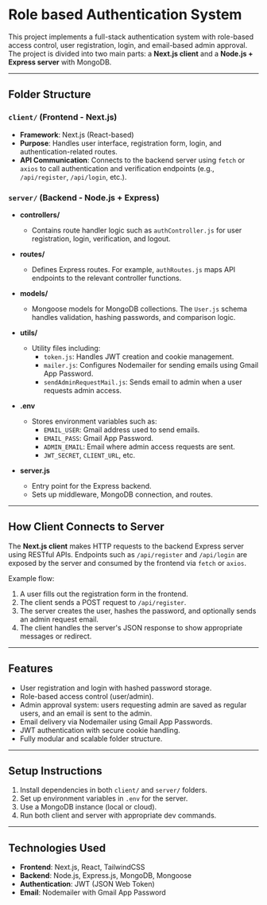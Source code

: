 # Role based Authentication System

This project implements a full-stack authentication system with role-based access control, user registration, login, and email-based admin approval. The project is divided into two main parts: a **Next.js client** and a **Node.js + Express server** with MongoDB.

---

## Folder Structure

### `client/` (Frontend - Next.js)

- **Framework**: Next.js (React-based)
- **Purpose**: Handles user interface, registration form, login, and authentication-related routes.
- **API Communication**: Connects to the backend server using `fetch` or `axios` to call authentication and verification endpoints (e.g., `/api/register`, `/api/login`, etc.).

### `server/` (Backend - Node.js + Express)

- **controllers/**
  - Contains route handler logic such as `authController.js` for user registration, login, verification, and logout.

- **routes/**
  - Defines Express routes. For example, `authRoutes.js` maps API endpoints to the relevant controller functions.

- **models/**
  - Mongoose models for MongoDB collections. The `User.js` schema handles validation, hashing passwords, and comparison logic.

- **utils/**
  - Utility files including:
    - `token.js`: Handles JWT creation and cookie management.
    - `mailer.js`: Configures Nodemailer for sending emails using Gmail App Password.
    - `sendAdminRequestMail.js`: Sends email to admin when a user requests admin access.

- **.env**
  - Stores environment variables such as:
    - `EMAIL_USER`: Gmail address used to send emails.
    - `EMAIL_PASS`: Gmail App Password.
    - `ADMIN_EMAIL`: Email where admin access requests are sent.
    - `JWT_SECRET`, `CLIENT_URL`, etc.

- **server.js**
  - Entry point for the Express backend.
  - Sets up middleware, MongoDB connection, and routes.

---

## How Client Connects to Server

The **Next.js client** makes HTTP requests to the backend Express server using RESTful APIs. Endpoints such as `/api/register` and `/api/login` are exposed by the server and consumed by the frontend via `fetch` or `axios`.

Example flow:
1. A user fills out the registration form in the frontend.
2. The client sends a POST request to `/api/register`.
3. The server creates the user, hashes the password, and optionally sends an admin request email.
4. The client handles the server's JSON response to show appropriate messages or redirect.

---

## Features

- User registration and login with hashed password storage.
- Role-based access control (user/admin).
- Admin approval system: users requesting admin are saved as regular users, and an email is sent to the admin.
- Email delivery via Nodemailer using Gmail App Passwords.
- JWT authentication with secure cookie handling.
- Fully modular and scalable folder structure.

---

## Setup Instructions

1. Install dependencies in both `client/` and `server/` folders.
2. Set up environment variables in `.env` for the server.
3. Use a MongoDB instance (local or cloud).
4. Run both client and server with appropriate dev commands.

---

## Technologies Used

- **Frontend**: Next.js, React, TailwindCSS
- **Backend**: Node.js, Express.js, MongoDB, Mongoose
- **Authentication**: JWT (JSON Web Token)
- **Email**: Nodemailer with Gmail App Password